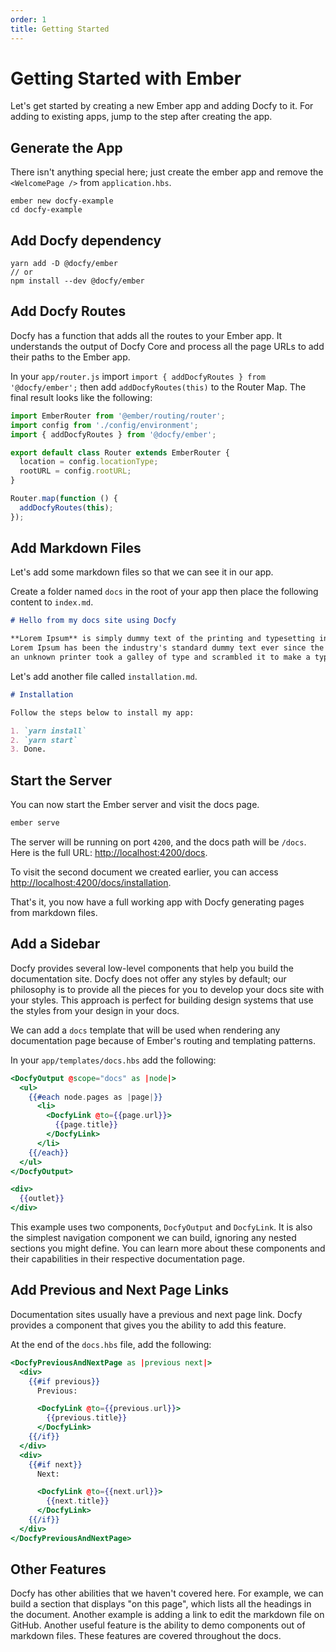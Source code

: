 ```yaml
---
order: 1
title: Getting Started
---
```


# Getting Started with Ember

Let's get started by creating a new Ember app and adding Docfy to it. For adding
to existing apps, jump to the step after creating the app.

## Generate the App

There isn't anything special here; just create the ember app and remove the
`<WelcomePage />` from `application.hbs`.

```
ember new docfy-example
cd docfy-example
```

## Add Docfy dependency

```
yarn add -D @docfy/ember
// or
npm install --dev @docfy/ember
```

## Add Docfy Routes

Docfy has a function that adds all the routes to your Ember app. It understands
the output of Docfy Core and process all the page URLs to add their paths to the Ember app.

In your `app/router.js` import `import { addDocfyRoutes } from '@docfy/ember';`
then add `addDocfyRoutes(this)` to the Router Map. The final result looks like the following:

```js
import EmberRouter from '@ember/routing/router';
import config from './config/environment';
import { addDocfyRoutes } from '@docfy/ember';

export default class Router extends EmberRouter {
  location = config.locationType;
  rootURL = config.rootURL;
}

Router.map(function () {
  addDocfyRoutes(this);
});
```

## Add Markdown Files

Let's add some markdown files so that we can see it in our app.

Create a folder named `docs` in the root of your app then place the following content to `index.md`.

```md
# Hello from my docs site using Docfy

**Lorem Ipsum** is simply dummy text of the printing and typesetting industry.
Lorem Ipsum has been the industry's standard dummy text ever since the 1500s, when
an unknown printer took a galley of type and scrambled it to make a type specimen book
```

Let's add another file called `installation.md`.

```md
# Installation

Follow the steps below to install my app:

1. `yarn install`
2. `yarn start`
3. Done.
```

## Start the Server

You can now start the Ember server and visit the docs page.

```sh
ember serve
```

The server will be running on port `4200`, and the docs path will be `/docs`.
Here is the full URL: [http://localhost:4200/docs](http://localhost:4200/docs).

To visit the second document we created earlier, you can access
[http://localhost:4200/docs/installation](http://localhost:4200/docs/installation).

That's it, you now have a full working app with Docfy generating pages from
markdown files.

## Add a Sidebar

Docfy provides several low-level components that help you build the documentation site.
Docfy does not offer any styles by default; our philosophy is to provide all the
pieces for you to develop your docs site with your styles. This approach is perfect
for building design systems that use the styles from your design in your docs.

We can add a `docs` template that will be used when rendering any documentation
page because of Ember's routing and templating patterns.

In your `app/templates/docs.hbs` add the following:

```hbs
<DocfyOutput @scope="docs" as |node|>
  <ul>
    {{#each node.pages as |page|}}
      <li>
        <DocfyLink @to={{page.url}}>
          {{page.title}}
        </DocfyLink>
      </li>
    {{/each}}
  </ul>
</DocfyOutput>

<div>
  {{outlet}}
</div>
```

This example uses two components, `DocfyOutput` and `DocfyLink`. It is also
the simplest navigation component we can build, ignoring any nested sections
you might define. You can learn more about these components and their capabilities
in their respective documentation page.

## Add Previous and Next Page Links

Documentation sites usually have a previous and next page link. Docfy provides a component that gives you the ability to add this feature.

At the end of the `docs.hbs` file, add the following:

```hbs
<DocfyPreviousAndNextPage as |previous next|>
  <div>
    {{#if previous}}
      Previous:

      <DocfyLink @to={{previous.url}}>
        {{previous.title}}
      </DocfyLink>
    {{/if}}
  </div>
  <div>
    {{#if next}}
      Next:

      <DocfyLink @to={{next.url}}>
        {{next.title}}
      </DocfyLink>
    {{/if}}
  </div>
</DocfyPreviousAndNextPage>
```

## Other Features

Docfy has other abilities that we haven't covered here. For example, we can build
a section that displays "on this page", which lists all the headings in the document.
Another example is adding a link to edit the markdown file on GitHub. Another
useful feature is the ability to demo components out of markdown files. These
features are covered throughout the docs.
